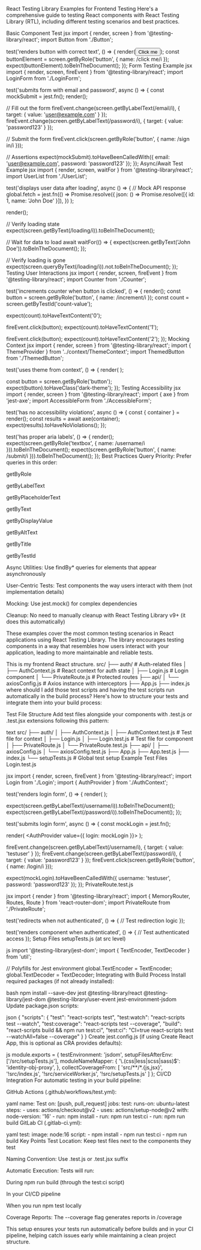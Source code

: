 React Testing Library Examples for Frontend Testing
Here's a comprehensive guide to testing React components with React Testing Library (RTL), including different testing scenarios and best practices.

Basic Component Test
jsx
import { render, screen } from '@testing-library/react';
import Button from './Button';

test('renders button with correct text', () => {
  render(<Button>Click me</Button>);
  const buttonElement = screen.getByRole('button', { name: /click me/i });
  expect(buttonElement).toBeInTheDocument();
});
Form Testing Example
jsx
import { render, screen, fireEvent } from '@testing-library/react';
import LoginForm from './LoginForm';

test('submits form with email and password', async () => {
  const mockSubmit = jest.fn();
  render(<LoginForm onSubmit={mockSubmit} />);
  
  // Fill out the form
  fireEvent.change(screen.getByLabelText(/email/i), {
    target: { value: 'user@example.com' }
  });
  fireEvent.change(screen.getByLabelText(/password/i), {
    target: { value: 'password123' }
  });
  
  // Submit the form
  fireEvent.click(screen.getByRole('button', { name: /sign in/i }));
  
  // Assertions
  expect(mockSubmit).toHaveBeenCalledWith({
    email: 'user@example.com',
    password: 'password123'
  });
});
Async/Await Test Example
jsx
import { render, screen, waitFor } from '@testing-library/react';
import UserList from './UserList';

test('displays user data after loading', async () => {
  // Mock API response
  global.fetch = jest.fn(() =>
    Promise.resolve({
      json: () => Promise.resolve([{ id: 1, name: 'John Doe' }]),
    })
  );

  render(<UserList />);
  
  // Verify loading state
  expect(screen.getByText(/loading/i)).toBeInTheDocument();
  
  // Wait for data to load
  await waitFor(() => {
    expect(screen.getByText('John Doe')).toBeInTheDocument();
  });
  
  // Verify loading is gone
  expect(screen.queryByText(/loading/i)).not.toBeInTheDocument();
});
Testing User Interactions
jsx
import { render, screen, fireEvent } from '@testing-library/react';
import Counter from './Counter';

test('increments counter when button is clicked', () => {
  render(<Counter />);
  const button = screen.getByRole('button', { name: /increment/i });
  const count = screen.getByTestId('count-value');
  
  expect(count).toHaveTextContent('0');
  
  fireEvent.click(button);
  expect(count).toHaveTextContent('1');
  
  fireEvent.click(button);
  expect(count).toHaveTextContent('2');
});
Mocking Context
jsx
import { render, screen } from '@testing-library/react';
import { ThemeProvider } from '../context/ThemeContext';
import ThemedButton from './ThemedButton';

test('uses theme from context', () => {
  render(
    <ThemeProvider value="dark">
      <ThemedButton />
    </ThemeProvider>
  );
  
  const button = screen.getByRole('button');
  expect(button).toHaveClass('dark-theme');
});
Testing Accessibility
jsx
import { render, screen } from '@testing-library/react';
import { axe } from 'jest-axe';
import AccessibleForm from './AccessibleForm';

test('has no accessibility violations', async () => {
  const { container } = render(<AccessibleForm />);
  const results = await axe(container);
  expect(results).toHaveNoViolations();
});

test('has proper aria labels', () => {
  render(<AccessibleForm />);
  expect(screen.getByRole('textbox', { name: /username/i })).toBeInTheDocument();
  expect(screen.getByRole('button', { name: /submit/i })).toBeInTheDocument();
});
Best Practices
Query Priority: Prefer queries in this order:

getByRole

getByLabelText

getByPlaceholderText

getByText

getByDisplayValue

getByAltText

getByTitle

getByTestId

Async Utilities: Use findBy* queries for elements that appear asynchronously

User-Centric Tests: Test components the way users interact with them (not implementation details)

Mocking: Use jest.mock() for complex dependencies

Cleanup: No need to manually cleanup with React Testing Library v9+ (it does this automatically)

These examples cover the most common testing scenarios in React applications using React Testing Library. The library encourages testing components in a way that resembles how users interact with your application, leading to more maintainable and reliable tests.

This is my frontend React structure. src/
├── auth/               # Auth-related files
│   ├── AuthContext.js  # React context for auth state
│   ├── Login.js        # Login component
│   └── PrivateRoute.js # Protected routes
├── api/
│   └── axiosConfig.js  # Axios instance with interceptors
├── App.js
├── index.js   where should I add those test scripts and having the test scripts run automatically in the build process?
Here's how to structure your tests and integrate them into your build process:

Test File Structure
Add test files alongside your components with .test.js or .test.jsx extensions following this pattern:

text
src/
├── auth/
│   ├── AuthContext.js
│   ├── AuthContext.test.js  # Test file for context
│   ├── Login.js
│   ├── Login.test.js        # Test file for component
│   ├── PrivateRoute.js
│   └── PrivateRoute.test.js
├── api/
│   ├── axiosConfig.js
│   └── axiosConfig.test.js
├── App.js
├── App.test.js
├── index.js
└── setupTests.js           # Global test setup
Example Test Files
Login.test.js

jsx
import { render, screen, fireEvent } from '@testing-library/react';
import Login from './Login';
import { AuthProvider } from './AuthContext';

test('renders login form', () => {
  render(
    <AuthProvider>
      <Login />
    </AuthProvider>
  );
  
  expect(screen.getByLabelText(/username/i)).toBeInTheDocument();
  expect(screen.getByLabelText(/password/i)).toBeInTheDocument();
});

test('submits login form', async () => {
  const mockLogin = jest.fn();
  
  render(
    <AuthProvider value={{ login: mockLogin }}>
      <Login />
    </AuthProvider>
  );
  
  fireEvent.change(screen.getByLabelText(/username/i), {
    target: { value: 'testuser' }
  });
  fireEvent.change(screen.getByLabelText(/password/i), {
    target: { value: 'password123' }
  });
  fireEvent.click(screen.getByRole('button', { name: /login/i }));
  
  expect(mockLogin).toHaveBeenCalledWith({
    username: 'testuser',
    password: 'password123'
  });
});
PrivateRoute.test.js

jsx
import { render } from '@testing-library/react';
import { MemoryRouter, Routes, Route } from 'react-router-dom';
import PrivateRoute from './PrivateRoute';

test('redirects when not authenticated', () => {
  // Test redirection logic
});

test('renders component when authenticated', () => {
  // Test authenticated access
});
Setup Files
setupTests.js (at src level)

js
import '@testing-library/jest-dom';
import { TextEncoder, TextDecoder } from 'util';

// Polyfills for Jest environment
global.TextEncoder = TextEncoder;
global.TextDecoder = TextDecoder;
Integrating with Build Process
Install required packages (if not already installed):

bash
npm install --save-dev jest @testing-library/react @testing-library/jest-dom @testing-library/user-event jest-environment-jsdom
Update package.json scripts:

json
{
  "scripts": {
    "test": "react-scripts test",
    "test:watch": "react-scripts test --watch",
    "test:coverage": "react-scripts test --coverage",
    "build": "react-scripts build && npm run test:ci",
    "test:ci": "CI=true react-scripts test --watchAll=false --coverage"
  }
}
Create jest.config.js (if using Create React App, this is optional as CRA provides defaults):

js
module.exports = {
  testEnvironment: 'jsdom',
  setupFilesAfterEnv: ['<rootDir>/src/setupTests.js'],
  moduleNameMapper: {
    '\\.(css|less|scss|sass)$': 'identity-obj-proxy',
  },
  collectCoverageFrom: [
    'src/**/*.{js,jsx}',
    '!src/index.js',
    '!src/serviceWorker.js',
    '!src/setupTests.js'
  ]
};
CI/CD Integration
For automatic testing in your build pipeline:

GitHub Actions (.github/workflows/test.yml):

yaml
name: Test
on: [push, pull_request]
jobs:
  test:
    runs-on: ubuntu-latest
    steps:
      - uses: actions/checkout@v2
      - uses: actions/setup-node@v2
        with:
          node-version: '16'
      - run: npm install
      - run: npm run test:ci
      - run: npm run build
GitLab CI (.gitlab-ci.yml):

yaml
test:
  image: node:16
  script:
    - npm install
    - npm run test:ci
    - npm run build
Key Points
Test Location: Keep test files next to the components they test

Naming Convention: Use .test.js or .test.jsx suffix

Automatic Execution: Tests will run:

During npm run build (through the test:ci script)

In your CI/CD pipeline

When you run npm test locally

Coverage Reports: The --coverage flag generates reports in /coverage

This setup ensures your tests run automatically before builds and in your CI pipeline, helping catch issues early while maintaining a clean project structure.
